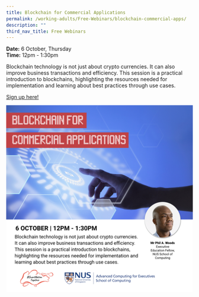 ```yaml
---
title: Blockchain for Commercial Applications
permalink: /working-adults/Free-Webinars/blockchain-commercial-apps/
description: ""
third_nav_title: Free Webinars
---
```

**Date:** 6 October, Thursday
<br> **Time:** 12pm - 1:30pm

Blockchain technology is not just about crypto currencies. It can also improve business transactions and efficiency. This session is a practical introduction to blockchains, highlighting the resources needed for implementation and learning about best practices through use cases. 

[Sign up here!](https://go.gov.sg/wa-blockchain-oct22)

![Free webinar on blockchain for commercial applications for working adults](/images/Oct%202022/WA_6%20Oct.jpeg)